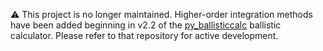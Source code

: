 ⚠️ This project is no longer maintained.  Higher-order integration methods have been added beginning in v2.2 of the [py_ballisticcalc](https://github.com/o-murphy/py-ballisticcalc) ballistic calculator.  Please refer to that repository for active development.
